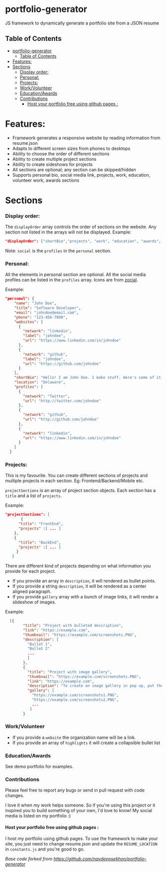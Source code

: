# portfolio-generator

JS framework to dynamically generate a portfolio site from a JSON resume

## Table of Contents

- [portfolio-generator](#portfolio-generator)
  - [Table of Contents](#table-of-contents)
- [Features:](#features)
- [Sections](#sections)
    - [Display order:](#display-order)
    - [Personal:](#personal)
    - [Projects:](#projects)
    - [Work/Volunteer](#workvolunteer)
    - [Education/Awards](#educationawards)
    - [Contributions](#contributions)
      - [Host your portfolio free using github pages :](#host-your-portfolio-free-using-github-pages-)

# Features:

- Framework generates a responsive website by reading information from resume.json
- Adapts to different screen sizes from phones to desktops
- Ability to choose the order of different sections
- Ability to create multiple project sections
- Ability to create sideshows for projects
- All sections are optional; any section can be skipped/hidden
- Supports personal bio, social media link, projects, work, education, volunteer work, awards sections

# Sections

### Display order:

The `displayOrder` array controls the order of sections on the website. Any section not listed in the arrays will not be displayed.
Example:

```json
"displayOrder": ["shortBio","projects", "work", "education", "awards", "volunteer", "social"]
```

Note: `social` is the `profiles` in the `personal` section.

### Personal:

All the elements in personal section are optional. All the social media profiles can be listed in the `profiles` array. Icons are from [zocial](https://github.com/smcllns/css-social-buttons).

Example:

```json
"personal": {
    "name": "John Doe",
    "title": "Software Developer",
    "email": "johndoe@email.com",
    "phone": "123-456-7890",
    "websites": [
      {
        "network": "linkedin",
        "label": "johndoe",
        "url": "https://www.linkedin.com/in/johndoe"
      },
      {
        "network": "github",
        "label": "johndoe",
        "url": "https://github.com/johndoe"
      }
    ],
    "shortBio": "Hello! I am John Doe. I make stuff. Here's some of it.",
    "location": "Delaware",
    "profiles": [
      {
        "network": "Twitter",
        "url": "http://twitter.com/johndoe"
      },
      {
        "network": "github",
        "url": "http://github.com/johndoe"
      },
      {
        "network": "linkedin",
        "url": "https://www.linkedin.com/in/johndoe"
      }
    ]
  }
```

### Projects:

This is my favourite. You can create different sections of projects and multiple projects in each section. Eg: Frontend/Backend/Mobile etc.

`projectSections` is an array of project section objects. Each section has a `title` and a list of `projects`.

Example:

```json
"projectSections": [
       {
      "title": "FrontEnd",
      "projects" :[ ... ]
    },
    {
      "title": "BackEnd",
      "projects" :[ ... ]
     }
   ]
```

There are different kind of projects depending on what information you provide for each project.

- If you provide an array in `description`, it will rendered as bullet points.
- If you provide a string `description`, it will be rendered as a center aligned paragraph.
- If you provide `gallery` array with a bunch of image links, it will render a slideshow of images.

Example:

```json
  [{
        "title": "Project with bulleted description",
        "link": "https://example.com",
        "thumbnail": "https://example.com/screenshots.PNG",
        "description": [
          "Bullet 1",
          "Bullet 2"
          ...
          ]
        },
        {
          "title": "Project with image gallery",
          "thumbnail": "https://example.com/screenshots.PNG",
          "link": "https://example.com",
          "description": "To create an image gallery in pop up, put the image URLs comma separated in gallery: []",
          "gallery": [
            "https://example.com/screenshots1.PNG",
            "https://example.com/screenshots2.PNG",
            ...
           ]
        }

```

### Work/Volunteer

- If you provide a `website` the organization name will be a link.
- If you provide an array of `highlights` it will create a collapsible bullet list

### Education/Awards

See demo portfolio for examples.

### Contributions

Please feel free to report any bugs or send in pull request with code changes.

I love it when my work helps someone. So if you're using this project or it inspired you to build something of your own, I'd love to know! My social media is listed on my portfolio :)

#### Host your portfolio free using github pages :

I host my portfolio using github pages. To use the framework to make your site, you just need to change resume.json and update the `RESUME_LOCATION` in `constants.js` and you're good to go.

_Base code forked from https://github.com/navdeepsekhon/portfolio-generator_
